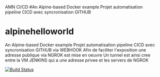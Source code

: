 AMN CI/CD
#An Alpine-based Docker example Projet automatisation pipeline CICD avec syncronisation GITHUB
# alpinehelloworld
An Alpine-based Docker example
Projet automatisation pipeline CICD
avec syncronisation GITHUB via WEBHOOK
Afin de faciliter l'exposition une adresse publique via NGROK est mise en oeuvre
Un tunnel est ainsi cree entre la VM JENKINS qui a une adresse privee et les servers
de NGROK

[![Build Status](http://d31a-82-65-231-125.ngrok.io:8080/buildStatus/icon?job=AMN_DEPLOIEMENT)](http://d31a-82-65-231-125.ngrok.io:8080/job/AMN_DEPLOIEMENT/)

